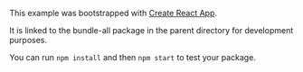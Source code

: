 This example was bootstrapped with [Create React App](https://github.com/facebook/create-react-app).

It is linked to the bundle-all package in the parent directory for development purposes.

You can run `npm install` and then `npm start` to test your package.
